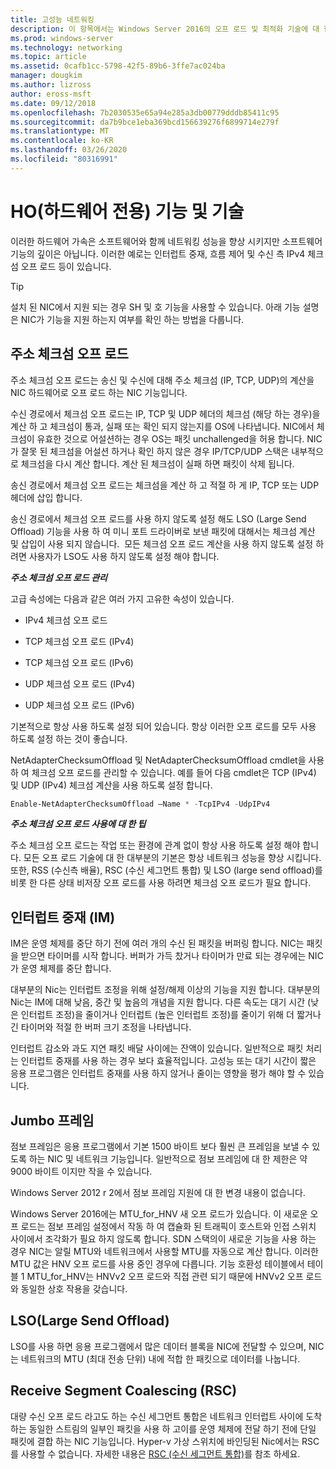 ```yaml
---
title: 고성능 네트워킹
description: 이 항목에서는 Windows Server 2016의 오프 로드 및 최적화 기술에 대 한 개요를 제공 하며, 이러한 기술에 대 한 추가 지침에 대 한 링크를 제공 합니다.
ms.prod: windows-server
ms.technology: networking
ms.topic: article
ms.assetid: 0cafb1cc-5798-42f5-89b6-3ffe7ac024ba
manager: dougkim
ms.author: lizross
author: eross-msft
ms.date: 09/12/2018
ms.openlocfilehash: 7b2030535e65a94e285a3db00779dddb85411c95
ms.sourcegitcommit: da7b9bce1eba369bcd156639276f6899714e279f
ms.translationtype: MT
ms.contentlocale: ko-KR
ms.lasthandoff: 03/26/2020
ms.locfileid: "80316991"
---
```

# <a name="hardware-only-ho-features-and-technologies"></a>HO(하드웨어 전용) 기능 및 기술

이러한 하드웨어 가속은 소프트웨어와 함께 네트워킹 성능을 향상 시키지만 소프트웨어 기능의 깊이은 아닙니다. 이러한 예로는 인터럽트 중재, 흐름 제어 및 수신 측 IPv4 체크섬 오프 로드 등이 있습니다.

>[!TIP]
>설치 된 NIC에서 지원 되는 경우 SH 및 호 기능을 사용할 수 있습니다. 아래 기능 설명은 NIC가 기능을 지원 하는지 여부를 확인 하는 방법을 다룹니다.

## <a name="address-checksum-offload"></a>주소 체크섬 오프 로드

주소 체크섬 오프 로드는 송신 및 수신에 대해 주소 체크섬 (IP, TCP, UDP)의 계산을 NIC 하드웨어로 오프 로드 하는 NIC 기능입니다.

수신 경로에서 체크섬 오프 로드는 IP, TCP 및 UDP 헤더의 체크섬 (해당 하는 경우)을 계산 하 고 체크섬이 통과, 실패 또는 확인 되지 않는지를 OS에 나타냅니다. NIC에서 체크섬이 유효한 것으로 어설션하는 경우 OS는 패킷 unchallenged을 허용 합니다. NIC가 잘못 된 체크섬을 어설션 하거나 확인 하지 않은 경우 IP/TCP/UDP 스택은 내부적으로 체크섬을 다시 계산 합니다. 계산 된 체크섬이 실패 하면 패킷이 삭제 됩니다.

송신 경로에서 체크섬 오프 로드는 체크섬을 계산 하 고 적절 하 게 IP, TCP 또는 UDP 헤더에 삽입 합니다.

송신 경로에서 체크섬 오프 로드를 사용 하지 않도록 설정 해도 LSO (Large Send Offload) 기능을 사용 하 여 미니 포트 드라이버로 보낸 패킷에 대해서는 체크섬 계산 및 삽입이 사용 되지 않습니다.  모든 체크섬 오프 로드 계산을 사용 하지 않도록 설정 하려면 사용자가 LSO도 사용 하지 않도록 설정 해야 합니다.

_**주소 체크섬 오프 로드 관리**_

고급 속성에는 다음과 같은 여러 가지 고유한 속성이 있습니다.

-   IPv4 체크섬 오프 로드

-   TCP 체크섬 오프 로드 (IPv4)

-   TCP 체크섬 오프 로드 (IPv6)

-   UDP 체크섬 오프 로드 (IPv4)

-   UDP 체크섬 오프 로드 (IPv6)

기본적으로 항상 사용 하도록 설정 되어 있습니다. 항상 이러한 오프 로드를 모두 사용 하도록 설정 하는 것이 좋습니다.

NetAdapterChecksumOffload 및 NetAdapterChecksumOffload cmdlet을 사용 하 여 체크섬 오프 로드를 관리할 수 있습니다. 예를 들어 다음 cmdlet은 TCP (IPv4) 및 UDP (IPv4) 체크섬 계산을 사용 하도록 설정 합니다.

```PowerShell
Enable-NetAdapterChecksumOffload –Name * -TcpIPv4 -UdpIPv4
```

_**주소 체크섬 오프 로드 사용에 대 한 팁**_

주소 체크섬 오프 로드는 작업 또는 환경에 관계 없이 항상 사용 하도록 설정 해야 합니다. 모든 오프 로드 기술에 대 한 대부분의 기본은 항상 네트워크 성능을 향상 시킵니다. 또한, RSS (수신측 배율), RSC (수신 세그먼트 통합) 및 LSO (large send offload)를 비롯 한 다른 상태 비저장 오프 로드를 사용 하려면 체크섬 오프 로드가 필요 합니다.

## <a name="interrupt-moderation-im"></a>인터럽트 중재 (IM)

IM은 운영 체제를 중단 하기 전에 여러 개의 수신 된 패킷을 버퍼링 합니다. NIC는 패킷을 받으면 타이머를 시작 합니다. 버퍼가 가득 찼거나 타이머가 만료 되는 경우에는 NIC가 운영 체제를 중단 합니다. 

대부분의 Nic는 인터럽트 조정을 위해 설정/해제 이상의 기능을 지원 합니다. 대부분의 Nic는 IM에 대해 낮음, 중간 및 높음의 개념을 지원 합니다. 다른 속도는 대기 시간 (낮은 인터럽트 조정)을 줄이거나 인터럽트 (높은 인터럽트 조정)를 줄이기 위해 더 짧거나 긴 타이머와 적절 한 버퍼 크기 조정을 나타냅니다.

인터럽트 감소와 과도 지연 패킷 배달 사이에는 잔액이 있습니다. 일반적으로 패킷 처리는 인터럽트 중재를 사용 하는 경우 보다 효율적입니다. 고성능 또는 대기 시간이 짧은 응용 프로그램은 인터럽트 중재를 사용 하지 않거나 줄이는 영향을 평가 해야 할 수 있습니다.

## <a name="jumbo-frames"></a>Jumbo 프레임

점보 프레임은 응용 프로그램에서 기본 1500 바이트 보다 훨씬 큰 프레임을 보낼 수 있도록 하는 NIC 및 네트워크 기능입니다. 일반적으로 점보 프레임에 대 한 제한은 약 9000 바이트 이지만 작을 수 있습니다.

Windows Server 2012 r 2에서 점보 프레임 지원에 대 한 변경 내용이 없습니다.

Windows Server 2016에는 MTU_for_HNV 새 오프 로드가 있습니다. 이 새로운 오프 로드는 점보 프레임 설정에서 작동 하 여 캡슐화 된 트래픽이 호스트와 인접 스위치 사이에서 조각화가 필요 하지 않도록 합니다. SDN 스택의이 새로운 기능을 사용 하는 경우 NIC는 알릴 MTU와 네트워크에서 사용할 MTU를 자동으로 계산 합니다. 이러한 MTU 값은 HNV 오프 로드를 사용 중인 경우에 다릅니다. 기능 호환성 테이블에서 테이블 1 MTU_for_HNV는 HNVv2 오프 로드와 직접 관련 되기 때문에 HNVv2 오프 로드와 동일한 상호 작용을 갖습니다.

## <a name="large-send-offload-lso"></a>LSO(Large Send Offload)

LSO를 사용 하면 응용 프로그램에서 많은 데이터 블록을 NIC에 전달할 수 있으며, NIC는 네트워크의 MTU (최대 전송 단위) 내에 적합 한 패킷으로 데이터를 나눕니다.

## <a name="receive-segment-coalescing-rsc"></a>Receive Segment Coalescing (RSC)

대량 수신 오프 로드 라고도 하는 수신 세그먼트 통합은 네트워크 인터럽트 사이에 도착 하는 동일한 스트림의 일부인 패킷을 사용 하 고이를 운영 체제에 전달 하기 전에 단일 패킷에 결합 하는 NIC 기능입니다. Hyper-v 가상 스위치에 바인딩된 Nic에서는 RSC를 사용할 수 없습니다. 자세한 내용은 [RSC (수신 세그먼트 통합)](https://docs.microsoft.com/windows-server/networking/technologies/hpn/rsc-in-the-vswitch)를 참조 하세요.